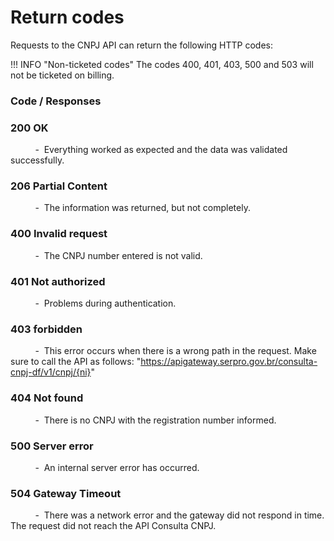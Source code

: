 # Return codes

Requests to the CNPJ API can return the following HTTP codes:

!!! INFO "Non-ticketed codes"
    The codes 400, 401, 403, 500 and 503 will not be ticketed on billing.

### Code / Responses
### 200	OK  
&nbsp;&nbsp;&nbsp;&nbsp;&nbsp;&nbsp;&nbsp;&nbsp;&nbsp;&nbsp;-&nbsp;&nbsp;Everything worked as expected and the data was validated successfully.  

### 206 Partial Content
&nbsp;&nbsp;&nbsp;&nbsp;&nbsp;&nbsp;&nbsp;&nbsp;&nbsp;&nbsp;-&nbsp;&nbsp;The information was returned, but not completely.

### 400	Invalid request 
&nbsp;&nbsp;&nbsp;&nbsp;&nbsp;&nbsp;&nbsp;&nbsp;&nbsp;&nbsp;-&nbsp;&nbsp;The CNPJ number entered is not valid.

### 401	Not authorized 
&nbsp;&nbsp;&nbsp;&nbsp;&nbsp;&nbsp;&nbsp;&nbsp;&nbsp;&nbsp;-&nbsp;&nbsp;Problems during authentication.

### 403 forbidden
&nbsp;&nbsp;&nbsp;&nbsp;&nbsp;&nbsp;&nbsp;&nbsp;&nbsp;&nbsp;-&nbsp;&nbsp;This error occurs when there is a wrong path in the request. Make sure to call the API as follows: "https://apigateway.serpro.gov.br/consulta-cnpj-df/v1/cnpj/{ni}"

### 404	Not found
&nbsp;&nbsp;&nbsp;&nbsp;&nbsp;&nbsp;&nbsp;&nbsp;&nbsp;&nbsp;-&nbsp;&nbsp;There is no CNPJ with the registration number informed.

### 500	Server error 
&nbsp;&nbsp;&nbsp;&nbsp;&nbsp;&nbsp;&nbsp;&nbsp;&nbsp;&nbsp;-&nbsp;&nbsp;An internal server error has occurred.

### 504 Gateway Timeout
&nbsp;&nbsp;&nbsp;&nbsp;&nbsp;&nbsp;&nbsp;&nbsp;&nbsp;&nbsp;-&nbsp;&nbsp;There was a network error and the gateway did not respond in time. The request did not reach the API Consulta CNPJ.

<br/>